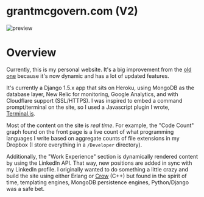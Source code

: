 # grantmcgovern.com (V2)

![preview](http://i1158.photobucket.com/albums/p618/g12mcgov/personal_site_demo.gif)

Overview
=======

Currently, this is my personal website. It's a big improvement from the [old one](https://github.com/g12mcgov/grantmcgovern.com) because it's now dynamic and has a lot of updated features. 

It's currently a Django 1.5.x app that sits on Heroku, using MongoDB as the database layer, New Relic for monitoring, Google Analytics, and with Cloudflare support (SSL/HTTPS). I was inspired to embed a command prompt/terminal on the site, so I used a Javascript plugin I wrote, [Terminal.js](https://github.com/g12mcgov/Terminal.js).

Most of the content on the site is *real time*. For example, the "Code Count" graph found on the front page is a live count of what programming languages I write based on aggregate counts of file extensions in my Dropbox (I store everything in a `/Developer` directory).

Additionally, the "Work Experience" section is dynamically rendered content by using the LinkedIn API. That way, new positions are added in sync with my LinkedIn profile. I originally wanted to do something a little crazy and build the site using either Erlang or [Crow](https://github.com/ipkn/crow) (C++) but found in the spirit of time, templating engines, MongoDB persistence engines, Python/Django was a safe bet.




